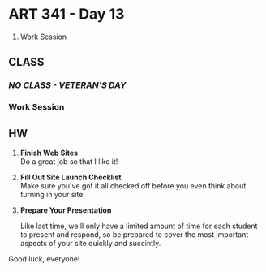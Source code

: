 ART 341 - Day 13
=======================

1. Work Session




CLASS
---------------------------------------

### *NO CLASS - VETERAN'S DAY*

### Work Session


HW
---------------------------------------

1. **Finish Web Sites** 	
	Do a great job so that I like it!

2. **Fill Out Site Launch Checklist** 	
	Make sure you've got it all checked off before you even think about turning in your site.

3. **Prepare Your Presentation**

	Like last time, we'll only have a limited amount of time for each student to present and respond, so be prepared to cover the most important aspects of your site quickly and succintly. 

Good luck, everyone! 
